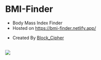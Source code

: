 # BMI-Finder
- Body Mass Index Finder 
- Hosted on https://bmi-finder.netlify.app/
<!-- <br> -->
- Created By <a href='https://blockcipher.netlify.app/'>Block_Cipher</a>
<br>


<img src='https://user-images.githubusercontent.com/84004110/201474982-5c0d0dc5-5643-4a6d-a323-8c7ed2e12f1d.png'>
